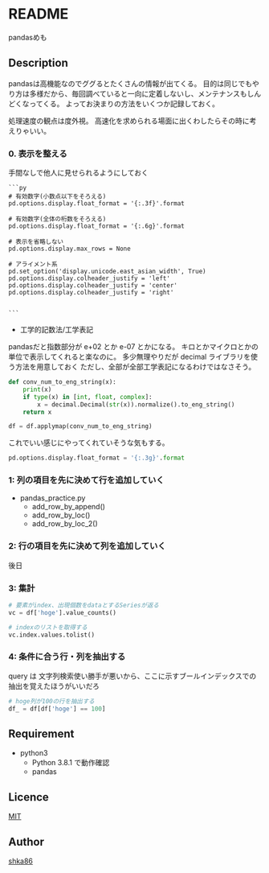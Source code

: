 README
====

pandasめも  

## Description
pandasは高機能なのでググるとたくさんの情報が出てくる。
目的は同じでもやり方は多様だから、毎回調べていると一向に定着しないし、メンテナンスもしんどくなってくる。
よってお決まりの方法をいくつか記録しておく。

処理速度の観点は度外視。
高速化を求められる場面に出くわしたらその時に考えりゃいい。


### 0. 表示を整える
手間なしで他人に見せられるようにしておく

    ```py
    # 有効数字(小数点以下をそろえる)
    pd.options.display.float_format = '{:.3f}'.format

    # 有効数字(全体の桁数をそろえる)
    pd.options.display.float_format = '{:.6g}'.format

    # 表示を省略しない
    pd.options.display.max_rows = None

    # アライメント系
    pd.set_option('display.unicode.east_asian_width', True)
    pd.options.display.colheader_justify = 'left'
    pd.options.display.colheader_justify = 'center'
    pd.options.display.colheader_justify = 'right'


    ```

- 工学的記数法/工学表記

pandasだと指数部分が e+02 とか e-07 とかになる。
キロとかマイクロとかの単位で表示してくれると楽なのに。
多少無理やりだが decimal ライブラリを使う方法を用意しておく
ただし、全部が全部工学表記になるわけではなさそう。

```py
def conv_num_to_eng_string(x):
    print(x)
    if type(x) in [int, float, complex]:
        x = decimal.Decimal(str(x)).normalize().to_eng_string()
    return x

df = df.applymap(conv_num_to_eng_string)

```


これでいい感じにやってくれていそうな気もする。
```py
pd.options.display.float_format = '{:.3g}'.format
```



### 1: 列の項目を先に決めて行を追加していく

- pandas_practice.py
    - add_row_by_append()
    - add_row_by_loc()
    - add_row_by_loc_2()


### 2: 行の項目を先に決めて列を追加していく

後日

### 3: 集計

```py
# 要素がindex、出現個数をdataとするSeriesが返る
vc = df['hoge'].value_counts()

# indexのリストを取得する
vc.index.values.tolist()

```

### 4: 条件に合う行・列を抽出する

query は 文字列検索使い勝手が悪いから、ここに示すブールインデックスでの抽出を覚えたほうがいいだろ

```py
# hoge列が100の行を抽出する
df_ = df[df['hoge'] == 100]


```


## Requirement
- python3  
    - Python 3.8.1 で動作確認
    - pandas

## Licence

[MIT](https://github.com/shka86/foo/blob/master/LICENCE)

## Author

[shka86](https://github.com/shka86)
